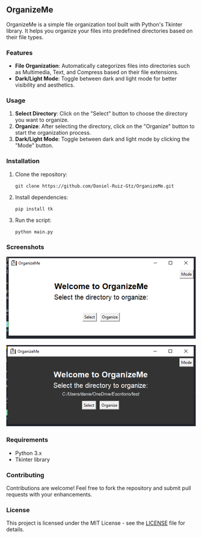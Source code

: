 ## OrganizeMe

OrganizeMe is a simple file organization tool built with Python's Tkinter library. It helps you organize your files into predefined directories based on their file types.

### Features

- **File Organization**: Automatically categorizes files into directories such as Multimedia, Text, and Compress based on their file extensions.
- **Dark/Light Mode**: Toggle between dark and light mode for better visibility and aesthetics.

### Usage

1. **Select Directory**: Click on the "Select" button to choose the directory you want to organize.
2. **Organize**: After selecting the directory, click on the "Organize" button to start the organization process.
3. **Dark/Light Mode**: Toggle between dark and light mode by clicking the "Mode" button.

### Installation

1. Clone the repository:
   ```
   git clone https://github.com/Daniel-Ruiz-Gtz/OrganizeMe.git
   ```
2. Install dependencies:
   ```
   pip install tk
   ```
3. Run the script:
   ```
   python main.py
   ```

### Screenshots

![OrganizeMe Light Mode](https://github.com/Daniel-Ruiz-Gtz/OrganizeMe/blob/main/public/img01.png)

![OrganizeMe Dark Mode](https://github.com/Daniel-Ruiz-Gtz/OrganizeMe/blob/main/public/img02.png)

### Requirements

- Python 3.x
- Tkinter library

### Contributing

Contributions are welcome! Feel free to fork the repository and submit pull requests with your enhancements.

### License

This project is licensed under the MIT License - see the [LICENSE](LICENSE) file for details.
